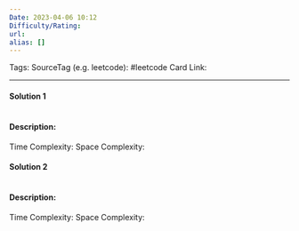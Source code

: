 ```yaml
---
Date: 2023-04-06 10:12
Difficulty/Rating:
url:
alias: []
---
```

Tags: 
SourceTag (e.g. leetcode): #leetcode
Card Link: 

---
#### Solution 1

```go

```

#### Description:


Time Complexity:
Space Complexity:


#### Solution 2

```go

```

#### Description:


Time Complexity:
Space Complexity:
